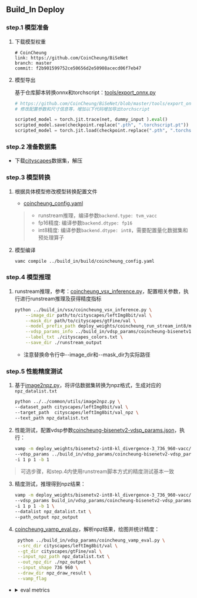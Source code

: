 ## Build_In Deploy

### step.1 模型准备
1. 下载模型权重

    ```
    # CoinCheung
    link: https://github.com/CoinCheung/BiSeNet
    branch: master
    commit: f2b901599752ce50656d2e50908acecd06f7eb47
    ```

2. 模型导出

    基于仓库脚本转换onnx和torchscript：[tools/export_onnx.py](https://github.com/CoinCheung/BiSeNet/blob/master/tools/export_onnx.py)

    ```python
    # https://github.com/CoinCheung/BiSeNet/blob/master/tools/export_onnx.py#L42
    # 修改配置参数和尺寸信息等，增加以下代码增加导出torchscript

    scripted_model = torch.jit.trace(net, dummy_input ).eval()
    scripted_model.save(checkpoint.replace(".pth", ".torchscript.pt"))
    scripted_model = torch.jit.load(checkpoint.replace(".pth", ".torchscript.pt"))
    ```

### step.2 准备数据集
- 下载[cityscapes](https://www.cityscapes-dataset.com/)数据集，解压

### step.3 模型转换
1. 根据具体模型修改模型转换配置文件
    - [coincheung_config.yaml](../build_in/build/coincheung_config.yaml)

    > - runstream推理，编译参数`backend.type: tvm_vacc`
    > - fp16精度: 编译参数`backend.dtype: fp16`
    > - int8精度: 编译参数`backend.dtype: int8`，需要配置量化数据集和预处理算子

2. 模型编译
    ```bash
    vamc compile ../build_in/build/coincheung_config.yaml
    ```

### step.4 模型推理
1. runstream推理，参考：[coincheung_vsx_inference.py](../build_in/vsx/coincheung_vsx_inference.py)，配置相关参数，执行进行runstream推理及获得精度指标
    ```bash
    python ../build_in/vsx/coincheung_vsx_inference.py \
        --image_dir path/to/cityscapes/leftImg8bit/val \
        --mask_dir path/to/cityscapes/gtFine/val \
        --model_prefix_path deploy_weights/coincheung_run_stream_int8/mod \
        --vdsp_params_info ../build_in/vdsp_params/coincheung-bisenetv1-vdsp_params.json \
        --label_txt ./cityscapes_colors.txt \
        --save_dir ./runstream_output
    ```
    - 注意替换命令行中--image_dir和--mask_dir为实际路径


### step.5 性能精度测试
1. 基于[image2npz.py](../../common/utils/image2npz.py)，将评估数据集转换为npz格式，生成对应的`npz_datalist.txt`
    ```bash
    python ../../common/utils/image2npz.py \
    --dataset_path cityscapes/leftImg8bit/val \
    --target_path  cityscapes/leftImg8bit/val_npz \
    --text_path npz_datalist.txt
    ```
2. 性能测试，配置vdsp参数[coincheung-bisenetv2-vdsp_params.json](../build_in/vdsp_params/coincheung-bisenetv2-vdsp_params.json)，执行：
    ```bash
    vamp -m deploy_weights/bisenetv2-int8-kl_divergence-3_736_960-vacc/bisenetv2 \
    --vdsp_params ../build_in/vdsp_params/coincheung-bisenetv2-vdsp_params.json \
    -i 1 p 1 -b 1
    ```

> 可选步骤，和step.4内使用runstream脚本方式的精度测试基本一致

3. 精度测试，推理得到npz结果：
    ```bash
    vamp -m deploy_weights/bisenetv2-int8-kl_divergence-3_736_960-vacc/bisenetv2 \
    --vdsp_params build_in/vdsp_params/coincheung-bisenetv2-vdsp_params.json \
    -i 1 p 1 -b 1 \
    --datalist npz_datalist.txt \
    --path_output npz_output
    ```
4. [coincheung_vamp_eval.py](../build_in/vdsp_params/coincheung_vamp_eval.py)，解析npz结果，绘图并统计精度：
   ```bash
    python ../build_in/vdsp_params/coincheung_vamp_eval.py \
    --src_dir cityscapes/leftImg8bit/val \
    --gt_dir cityscapes/gtFine/val \
    --input_npz_path npz_datalist.txt \
    --out_npz_dir ./npz_output \
    --input_shape 736 960 \
    --draw_dir npz_draw_result \
    --vamp_flag
   ```
- 
    <details><summary>eval metrics</summary>

    ```
    bisenetv1_city_new.pth
    validation pixAcc: 94.125, mIoU: 67.629

    bisenetv1_city-fp16-none-3_736_960-vacc
    validation pixAcc: 94.099, mIoU: 67.457

    bisenetv1_city-int8-kl_divergence-3_736_960-vacc
    validation pixAcc: 93.604, mIoU: 64.615

    bisenetv2_city.pth
    validation pixAcc: 94.713, mIoU: 69.778

    bisenetv2_city-fp16-none-3_736_960-vacc
    validation pixAcc: 94.719, mIoU: 69.769

    bisenetv2_city-int8-kl_divergence-3_736_960-vacc
    validation pixAcc: 94.503, mIoU: 68.111
    ```
    </details>
